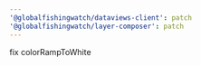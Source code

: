 ```yaml
---
'@globalfishingwatch/dataviews-client': patch
'@globalfishingwatch/layer-composer': patch
---
```


fix colorRampToWhite
